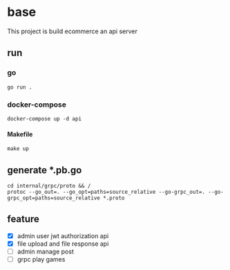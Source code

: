# base
This project is build ecommerce an api server
## run
### go
```shell
go run .
```
### docker-compose
```shell
docker-compose up -d api
```
#### Makefile
```shell
make up
```
## generate *.pb.go
```shell
cd internal/grpc/proto && /
protoc --go_out=. --go_opt=paths=source_relative --go-grpc_out=. --go-grpc_opt=paths=source_relative *.proto
```
## feature
- [x] admin user jwt authorization api
- [x] file upload and file response api
- [ ] admin manage post
- [ ] grpc play games
